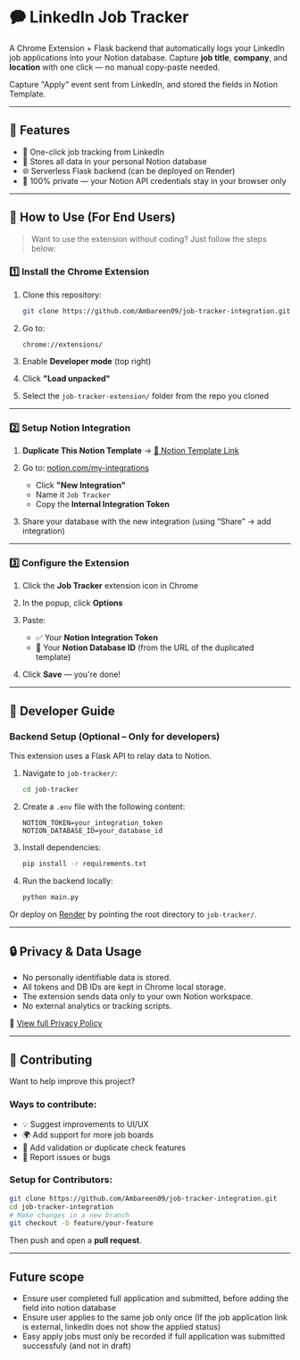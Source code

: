 # 🗭 LinkedIn Job Tracker

A Chrome Extension + Flask backend that automatically logs your LinkedIn job applications into your Notion database.
Capture **job title**, **company**, and **location** with one click — no manual copy-paste needed.

Capture "Apply" event sent from LinkedIn, and stored the fields in Notion Template.

---

## 📌 Features

* 👡 One-click job tracking from LinkedIn
* 🧠 Stores all data in your personal Notion database
* 🌐 Serverless Flask backend (can be deployed on Render)
* 🔐 100% private — your Notion API credentials stay in your browser only

---

## 🚀 How to Use (For End Users)

> Want to use the extension without coding? Just follow the steps below:

### 1️⃣ Install the Chrome Extension

1. Clone this repository:

   ```bash
   git clone https://github.com/Ambareen09/job-tracker-integration.git
   ```

2. Go to:

   ```
   chrome://extensions/
   ```

3. Enable **Developer mode** (top right)

4. Click **"Load unpacked"**

5. Select the `job-tracker-extension/` folder from the repo you cloned

---

### 2️⃣ Setup Notion Integration

1. **Duplicate This Notion Template**
   → [📄 Notion Template Link](https://warm-bow-beb.notion.site/Job-Tracker-Integration-with-LinkedIn-template-22824df94f24800d9e60d488eaf6fbc4)

2. Go to: [notion.com/my-integrations](https://www.notion.com/my-integrations)

   * Click **"New Integration"**
   * Name it `Job Tracker`
   * Copy the **Internal Integration Token**

3. Share your database with the new integration (using “Share” → add integration)

---

### 3️⃣ Configure the Extension

1. Click the **Job Tracker** extension icon in Chrome

2. In the popup, click **Options**

3. Paste:

   * ✅ Your **Notion Integration Token**
   * 📂 Your **Notion Database ID** (from the URL of the duplicated template)

4. Click **Save** — you're done!

---

## 💠 Developer Guide

### Backend Setup (Optional – Only for developers)

This extension uses a Flask API to relay data to Notion.

1. Navigate to `job-tracker/`:

   ```bash
   cd job-tracker
   ```

2. Create a `.env` file with the following content:

   ```
   NOTION_TOKEN=your_integration_token
   NOTION_DATABASE_ID=your_database_id
   ```

3. Install dependencies:

   ```bash
   pip install -r requirements.txt
   ```

4. Run the backend locally:

   ```bash
   python main.py
   ```

Or deploy on [Render](https://render.com/) by pointing the root directory to `job-tracker/`.

---

## 🔒 Privacy & Data Usage

* No personally identifiable data is stored.
* All tokens and DB IDs are kept in Chrome local storage.
* The extension sends data only to your own Notion workspace.
* No external analytics or tracking scripts.

📄 [View full Privacy Policy](https://www.notion.so/Privacy-Policy-for-LinkedIn-Job-Tracker-Chrome-Extension-22824df94f2480d6b791d2ce664dec47)

---

## 🤝 Contributing

Want to help improve this project?

### Ways to contribute:

* 💡 Suggest improvements to UI/UX
* 🌍 Add support for more job boards
* 🧪 Add validation or duplicate check features
* 🐞 Report issues or bugs

### Setup for Contributors:

```bash
git clone https://github.com/Ambareen09/job-tracker-integration.git
cd job-tracker-integration
# Make changes in a new branch
git checkout -b feature/your-feature
```

Then push and open a **pull request**.

---
## Future scope

* Ensure user completed full application and submitted, before adding the field into notion database
* Ensure user applies to the same job only once (If the job application link is external, linkedIn does not show the applied status)
* Easy apply jobs must only be recorded if full application was submitted successfuly (and not in draft)


